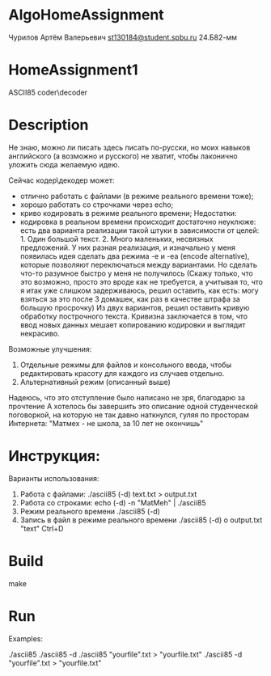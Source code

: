 # AlgoHomeAssignment

Чурилов Артём Валерьевич 
st130184@student.spbu.ru
24.Б82-мм

# HomeAssignment1
ASCII85 coder\decoder

# Description
Не знаю, можно ли писать здесь писать по-русски, но моих навыков английского (а возможно и русского) не хватит, чтобы лаконично уложить сюда желаемую идею. 

Сейчас кодер\декодер может:
 - отлично работать с файлами (в режиме реального времени тоже);
 - хорошо работать со строчками через echo;
 - криво кодировать в режиме реального времени; 
Недостатки:
 - кодировка в реальном времени происходит достаточно неуклюже:
    есть два варианта реализации такой штуки в зависимости от целей:
        1. Один большой текст.
        2. Много маленьких, несвязных предложений.
    У них разная реализация, и изначально у меня появилась идея сделать два режима -e и -ea (encode alternative), которые позволяют переключаться между вариантами.
    Но сделать что-то разумное быстро у меня не получилось
    (Скажу только, что это возможно, просто это вроде как не требуется, а учитывая то, что я итак уже слишком задерживаюсь, решил оставить, как есть: могу взяться за это после 3 домашек, как раз в качестве штрафа за большую просрочку)
Из двух вариантов, решил оставить кривую обработку построчного текста.
Кривизна заключается в том, что ввод новых данных мешает копированию кодировки и выглядит некрасиво.

Возможные улучшения:
1. Отдельные режимы для файлов и консольного ввода, чтобы редактировать красоту для каждого из случаев отдельно.
2. Альтернативный режим (описанный выше)

Надеюсь, что это отступление было написано не зря, благодарю за прочтение
А хотелось бы завершить это описание одной студенческой поговоркой, на которую не так давно наткнулся, гуляя по просторам Интернета:
"Матмех - не школа, за 10 лет не окончишь"

# Инструкция:
Варианты использования:
1. Работа с файлами: 
./ascii85 (-d) text.txt > output.txt
2. Работа со строками:
echo (-d) -n "MatMeh" | ./ascii85 
3. Режим реального времени
./ascii85 (-d)
4. Запись в файл в режиме реального времени
./ascii85 (-d) o output.txt
"text"
Ctrl+D

# Build
make

# Run
Examples:

./ascii85 
./ascii85 -d
./ascii85 "yourfile".txt > "yourfile.txt"
./ascii85 -d "yourfile".txt > "yourfile.txt"
